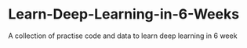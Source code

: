 # Learn-Deep-Learning-in-6-Weeks
A collection of practise code and data to learn deep learning in 6 week
